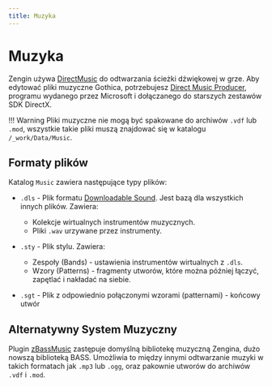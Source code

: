 ```yaml
---
title: Muzyka
---
```

# Muzyka

Zengin używa [DirectMusic](https://en.m.wikipedia.org/wiki/DirectMusic) do odtwarzania ścieżki dźwiękowej w grze. Aby edytować pliki muzyczne Gothica, potrzebujesz [Direct Music Producer](https://en.m.wikipedia.org/wiki/DirectMusic), programu wydanego przez Microsoft i dołączanego do starszych zestawów SDK DirectX.

!!! Warning
    Pliki muzyczne nie mogą być spakowane do archiwów `.vdf` lub `.mod`, wszystkie takie pliki muszą znajdować się w katalogu `/_work/Data/Music`.

## Formaty plików

Katalog `Music` zawiera następujące typy plików:

- `.dls` - Plik formatu [Downloadable Sound](https://en.wikipedia.org/wiki/DLS_format). Jest bazą dla wszystkich innych plików. Zawiera:
    - Kolekcje wirtualnych instrumentów muzycznych.
    - Pliki `.wav` urzywane przez instrumenty.

- `.sty` - Plik stylu. Zawiera:
    - Zespoły (Bands) - ustawienia instrumentów wirtualnych z `.dls`.
    - Wzory (Patterns) - fragmenty utworów, które można później łączyć, zapętlać i nakładać na siebie.

- `.sgt` - Plik z odpowiednio połączonymi wzorami (patternami) - końcowy utwór

## Alternatywny System Muzyczny

Plugin [zBassMusic](./union/plugins/zbassmusic.md) zastępuje domyślną bibliotekę muzyczną Zengina, dużo nowszą biblioteką BASS. Umożliwia to między innymi odtwarzanie muzyki w takich formatach jak `.mp3` lub `.ogg`, oraz pakownie utworów do archiwów `.vdf` i `.mod`.